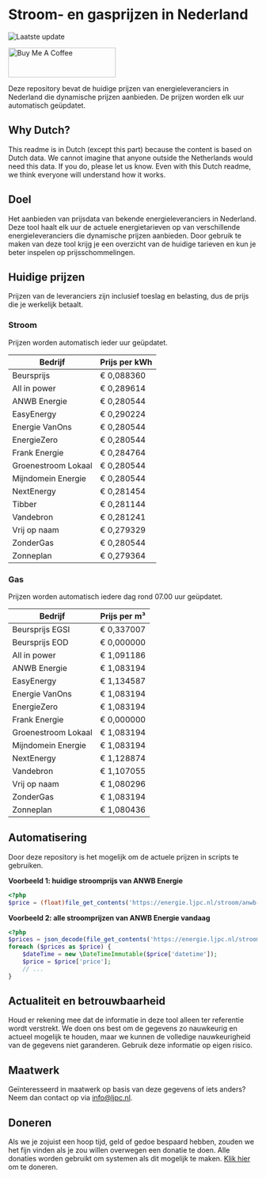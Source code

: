 # Stroom- en gasprijzen in Nederland

![Laatste update](https://img.shields.io/badge/laatste%20update-2023--12--15%2021%3A00%20CET-brightgreen)

<a href="https://www.buymeacoffee.com/Lars-" target="_blank"><img src="https://cdn.buymeacoffee.com/buttons/v2/default-orange.png" alt="Buy Me A Coffee" height="60" style="height: 60px !important;width: 217px !important;" ></a>

Deze repository bevat de huidige prijzen van energieleveranciers in Nederland die dynamische prijzen aanbieden. De prijzen worden elk uur automatisch geüpdatet.

## Why Dutch?

This readme is in Dutch (except this part) because the content is based on Dutch data. We cannot imagine that anyone outside the Netherlands would need this data. If you do, please let us know. Even with this Dutch readme, we think
everyone will understand how it works.

## Doel

Het aanbieden van prijsdata van bekende energieleveranciers in Nederland. Deze tool haalt elk uur de actuele energietarieven op van verschillende energieleveranciers die dynamische prijzen aanbieden. Door gebruik te maken van deze tool
krijg je een overzicht van de huidige tarieven en kun je beter inspelen op prijsschommelingen.

## Huidige prijzen

Prijzen van de leveranciers zijn inclusief toeslag en belasting, dus de prijs die je werkelijk betaalt.

### Stroom

Prijzen worden automatisch ieder uur geüpdatet.

 Bedrijf | Prijs per kWh 
---------|---------------
Beursprijs | € 0,088360
All in power | € 0,289614
ANWB Energie | € 0,280544
EasyEnergy | € 0,290224
Energie VanOns | € 0,280544
EnergieZero | € 0,280544
Frank Energie | € 0,284764
Groenestroom Lokaal | € 0,280544
Mijndomein Energie | € 0,280544
NextEnergy | € 0,281454
Tibber | € 0,281144
Vandebron | € 0,281241
Vrij op naam | € 0,279329
ZonderGas | € 0,280544
Zonneplan | € 0,279364


### Gas

Prijzen worden automatisch iedere dag rond 07.00 uur geüpdatet.

 Bedrijf | Prijs per m³ 
---------|--------------
Beursprijs EGSI | € 0,337007
Beursprijs EOD | € 0,000000
All in power | € 1,091186
ANWB Energie | € 1,083194
EasyEnergy | € 1,134587
Energie VanOns | € 1,083194
EnergieZero | € 1,083194
Frank Energie | € 0,000000
Groenestroom Lokaal | € 1,083194
Mijndomein Energie | € 1,083194
NextEnergy | € 1,128874
Vandebron | € 1,107055
Vrij op naam | € 1,080296
ZonderGas | € 1,083194
Zonneplan | € 1,080436


## Automatisering

Door deze repository is het mogelijk om de actuele prijzen in scripts te gebruiken.

**Voorbeeld 1: huidige stroomprijs van ANWB Energie**

```php
<?php
$price = (float)file_get_contents('https://energie.ljpc.nl/stroom/anwb-energie-nu.txt');

```

**Voorbeeld 2: alle stroomprijzen van ANWB Energie vandaag**

```php
<?php
$prices = json_decode(file_get_contents('https://energie.ljpc.nl/stroom/all-in-power-vandaag.json'),true);
foreach ($prices as $price) {
    $dateTime = new \DateTimeImmutable($price['datetime']);
    $price = $price['price'];
    // ...
}
```

## Actualiteit en betrouwbaarheid

Houd er rekening mee dat de informatie in deze tool alleen ter referentie wordt verstrekt. We doen ons best om de gegevens zo nauwkeurig en actueel mogelijk te houden, maar we kunnen de volledige nauwkeurigheid van de gegevens niet
garanderen. Gebruik deze informatie op eigen risico.

## Maatwerk

Geïnteresseerd in maatwerk op basis van deze gegevens of iets anders? Neem dan contact op
via [info@ljpc.nl](mailto:info@ljpc.nl?subject=Energie%20prijzen).

## Doneren

Als we je zojuist een hoop tijd, geld of gedoe bespaard hebben, zouden we het fijn vinden als je zou willen overwegen een
donatie te doen. Alle donaties worden gebruikt om systemen als dit mogelijk te
maken. [Klik hier](https://www.buymeacoffee.com/Lars-) om te doneren.
